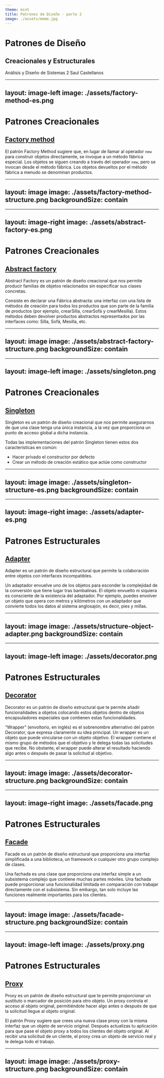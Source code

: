 ```yaml
---
theme: mint
title: Patrones de Diseño - parte 2
image: ./assets/meme.jpg
---
```


# Patrones de Diseño
## Creacionales y Estructurales
Análisis y Diseño de Sistemas 2
Saul Castellanos

---
layout: image-left
image: ./assets/factory-method-es.png
---

# Patrones Creacionales
## [Factory method](https://refactoring.guru/es/design-patterns/factory-method)

El patrón Factory Method sugiere que, en lugar de llamar al operador `new` para construir objetos directamente, se invoque a un método fábrica especial. Los objetos se siguen creando a través del operador `new`, pero se invocan desde el método fábrica. Los objetos devueltos por el método fábrica a menudo se denominan productos.

---
layout: image
image: ./assets/factory-method-structure.png
backgroundSize: contain
---

---
layout: image-right
image: ./assets/abstract-factory-es.png
---

# Patrones Creacionales
## [Abstract factory](https://refactoring.guru/es/design-patterns/abstract-factory)

Abstract Factory es un patrón de diseño creacional que nos permite producir familias de objetos relacionados sin especificar sus clases concretas.

Consiste en declarar una Fábrica abstracta: una interfaz con una lista de métodos de creación para todos los productos que son parte de la familia de productos (por ejemplo, crearSilla, crearSofá y crearMesilla). Estos métodos deben devolver productos abstractos representados por las interfaces como: Silla, Sofá, Mesilla, etc.

---
layout: image
image: ./assets/abstract-factory-structure.png
backgroundSize: contain
---
---
layout: image-left
image: ./assets/singleton.png
---
# Patrones Creacionales
## [Singleton](https://refactoring.guru/es/design-patterns/singleton)

Singleton es un patrón de diseño creacional que nos permite asegurarnos de que una clase tenga una única instancia, a la vez que proporciona un punto de acceso global a dicha instancia.

Todas las implementaciones del patrón Singleton tienen estos dos características en común:
- Hacer privado el constructor por defecto
- Crear un método de creación estático que actúe como constructor

<!--
Todas las implementaciones del patrón Singleton tienen estos dos pasos en común:
- Hacer privado el constructor por defecto para evitar que otros objetos utilicen el operador `new` con la clase Singleton.
- Crear un método de creación estático que actúe como constructor. Tras bambalinas, este método invoca al constructor privado para crear un objeto y lo guarda en un campo estático. Las siguientes llamadas a este método devuelven el objeto almacenado en caché.

Si tu código tiene acceso a la clase Singleton, podrá invocar su método estático. De esta manera, cada vez que se invoque este método, siempre se devolverá el mismo objeto.
-->

---
layout: image
image: ./assets/singleton-structure-es.png
backgroundSize: contain
---
---
layout: image-right
image: ./assets/adapter-es.png
---
# Patrones Estructurales
## [Adapter](https://refactoring.guru/es/design-patterns/adapter)

Adapter es un patrón de diseño estructural que permite la colaboración entre objetos con interfaces incompatibles.

Un adaptador envuelve uno de los objetos para esconder la complejidad de la conversión que tiene lugar tras bambalinas. El objeto envuelto ni siquiera es consciente de la existencia del adaptador. Por ejemplo, puedes envolver un objeto que opera con metros y kilómetros con un adaptador que convierte todos los datos al sistema anglosajón, es decir, pies y millas.

---
layout: image
image: ./assets/structure-object-adapter.png
backgroundSize: contain
---
---
layout: image-left
image: ./assets/decorator.png
---
# Patrones Estructurales
## [Decorator](https://refactoring.guru/es/design-patterns/decorator)

Decorator es un patrón de diseño estructural que te permite añadir funcionalidades a objetos colocando estos objetos dentro de objetos encapsuladores especiales que contienen estas funcionalidades.

“Wrapper” (envoltorio, en inglés) es el sobrenombre alternativo del patrón Decorator, que expresa claramente su idea principal. Un wrapper es un objeto que puede vincularse con un objeto objetivo. El wrapper contiene el mismo grupo de métodos que el objetivo y le delega todas las solicitudes que recibe. No obstante, el wrapper puede alterar el resultado haciendo algo antes o después de pasar la solicitud al objetivo.

---
layout: image
image: ./assets/decorator-structure.png
backgroundSize: contain
---
---
layout: image-right
image: ./assets/facade.png
---
# Patrones Estructurales
## [Facade](https://refactoring.guru/es/design-patterns/facade)

Facade es un patrón de diseño estructural que proporciona una interfaz simplificada a una biblioteca, un framework o cualquier otro grupo complejo de clases.

Una fachada es una clase que proporciona una interfaz simple a un subsistema complejo que contiene muchas partes móviles. Una fachada puede proporcionar una funcionalidad limitada en comparación con trabajar directamente con el subsistema. Sin embargo, tan solo incluye las funciones realmente importantes para los clientes.

---
layout: image
image: ./assets/facade-structure.png
backgroundSize: contain
---
---
layout: image-left
image: ./assets/proxy.png
---
# Patrones Estructurales
## [Proxy](https://refactoring.guru/es/design-patterns/proxy)

Proxy es un patrón de diseño estructural que te permite proporcionar un sustituto o marcador de posición para otro objeto. Un proxy controla el acceso al objeto original, permitiéndote hacer algo antes o después de que la solicitud llegue al objeto original.

El patrón Proxy sugiere que crees una nueva clase proxy con la misma interfaz que un objeto de servicio original. Después actualizas tu aplicación para que pase el objeto proxy a todos los clientes del objeto original. Al recibir una solicitud de un cliente, el proxy crea un objeto de servicio real y le delega todo el trabajo.

---
layout: image
image: ./assets/proxy-structure.png
backgroundSize: contain
---
